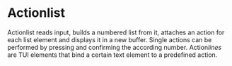 # Actionlist

Actionlist reads input, builds a numbered list from it, attaches an
action for each list element and displays it in a new buffer. Single
actions can be performed by pressing and confirming the according
number. Action*lines* are TUI elements that bind a certain text element
to a predefined action.
